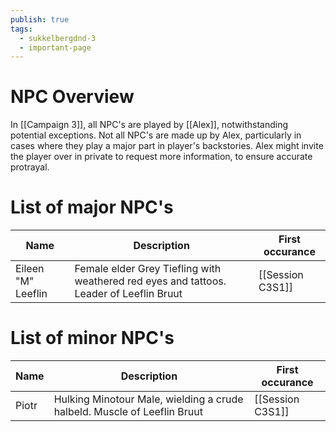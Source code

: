 ```yaml
---
publish: true
tags:
  - sukkelbergdnd-3
  - important-page
---
```

# NPC Overview
In [[Campaign 3]], all NPC's are played by [[Alex]], notwithstanding potential exceptions. Not all NPC's are made up by Alex, particularly in cases where they play a major part in player's backstories. Alex might invite the player over in private to request more information, to ensure accurate protrayal. 
# List of major NPC's

| Name               | Description                                                                             | First occurance  |
| ------------------ | --------------------------------------------------------------------------------------- | ---------------- |
| Eileen "M" Leeflin | Female elder Grey Tiefling with weathered red eyes and tattoos. Leader of Leeflin Bruut | [[Session C3S1]] |
# List of minor NPC's
| Name  | Description                                                              | First occurance  |
| ----- | ------------------------------------------------------------------------ | ---------------- |
| Piotr | Hulking Minotour Male, wielding a crude halbeld. Muscle of Leeflin Bruut | [[Session C3S1]] |
